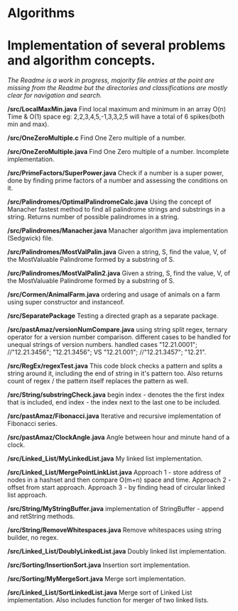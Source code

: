 ﻿# Algorithms
<h1>Implementation of several problems and algorithm concepts.</h1>

*The Readme is a work in progress, majority file entries at the point are missing from the Readme but the directories and classifications are mostly clear for navigation and search.*

**/src/LocalMaxMin.java**
Find local maximum and minimum in an array O(n) Time & O(1) space eg: 2,2,3,4,5,-1,3,3,2,5 will have a total of 6 spikes(both min and max).

**/src/OneZeroMultiple.c**
Find One Zero multiple of a number.

**/src/OneZeroMultiple.java**
Find One Zero multiple of a number. Incomplete implementation.

**/src/PrimeFactors/SuperPower.java**
Check if a  number is a super power, done by finding prime factors of a number and assessing the conditions on it.
 
**/src/Palindromes/OptimalPalindromeCalc.java**
Using the concept of Manacher fastest method to find all palindrome strings and substrings in a string. Returns number of possible palindromes in a string.

**/src/Palindromes/Manacher.java**
Manacher algorithm java implementation (Sedgwick) file.

**/src/Palindromes/MostValPalin.java**
Given a string, S, find the value, V, of the MostValuable Palindrome formed by a substring of S.

**/src/Palindromes/MostValPalin2.java**
Given a string, S, find the value, V, of the MostValuable Palindrome formed by a substring of S.

**/src/Cormen/AnimalFarm.java**
ordering and usage of animals on a farm using super constructor and instanceof.

**/src/SeparatePackage**
Testing a directed graph as a separate package.

**/src/pastAmaz/versionNumCompare.java**
using string split regex, ternary operator for a version number comparison. different cases to be handled for unequal strings of version numbers.
handled cases "12.21.0001"; //"12.21.3456"; "12.21.3456"; VS "12.21.001"; //"12.21.3457"; "12.21".

**/src/RegEx/regexTest.java**
This code block checks a pattern and splits a string around it, including the end of string in it's pattern too. Also returns count of regex / the pattern itself replaces the pattern as well.

**/src/String/substringCheck.java**
begin index - denotes the the first index that is included, end index - the index next to the last one to be included.

**/src/pastAmaz/Fibonacci.java**
Iterative and recursive implementation of Fibonacci series.

**/src/pastAmaz/ClockAngle.java**
Angle between hour and minute hand of a clock.

**/src/Linked_List/MyLinkedList.java**
My linked list implementation.

**/src/Linked_List/MergePointLinkList.java**
Approach 1 - store address of nodes in a hashset and then compare O(m+n) space and time.
Approach 2 - offset from start approach.
Approach 3 - by finding head of circular linked list approach.

**/src/String/MyStringBuffer.java**
implementation of StringBuffer - append and retString methods.

**/src/String/RemoveWhitespaces.java**
Remove whitespaces using string builder, no regex.

**/src/Linked_List/DoublyLinkedList.java**
Doubly linked list implementation.

**/src/Sorting/InsertionSort.java**
Insertion sort implementation.

**/src/Sorting/MyMergeSort.java**
Merge sort implementation.

**/src/Linked_List/SortLinkedList.java**
Merge sort of Linked List implementation. Also includes function for merger of two linked lists.


